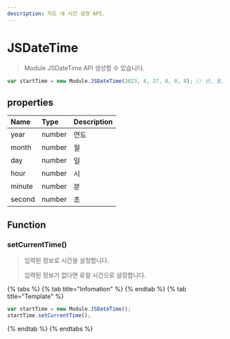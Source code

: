 ```yaml
---
description: 지도 내 시간 설정 API.
---
```


# JSDateTime

> Module JSDateTime API 생성할 수 있습니다.

```javascript
var startTime = new Module.JSDateTime(2023, 4, 27, 8, 0, 0); // 년, 월, 일, 시간, 분, 초
```

## properties

| Name   | Type   | Description |
| :----- | :----- | :---------- |
| year   | number | 연도        |
| month  | number | 월          |
| day    | number | 일          |
| hour   | number | 시          |
| minute | number | 분          |
| second | number | 초          |

## Function

### setCurrentTime()

> 입력된 정보로 시간을 설정합니다.
>
> 입력된 정보가 없다면 로컬 시간으로 설정합니다.

{% tabs %}
{% tab title="Infomation" %}
{% endtab %}
{% tab title="Template" %}

```javascript
var startTime = new Module.JSDateTime();
startTime.setCurrentTime();
```

{% endtab %}
{% endtabs %}
